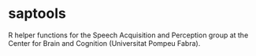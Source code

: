 # saptools
R helper functions for the Speech Acquisition and Perception group at the Center for Brain and Cognition (Universitat Pompeu Fabra).
